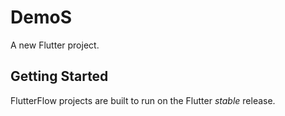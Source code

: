 # DemoS

A new Flutter project.

## Getting Started

FlutterFlow projects are built to run on the Flutter _stable_ release.
